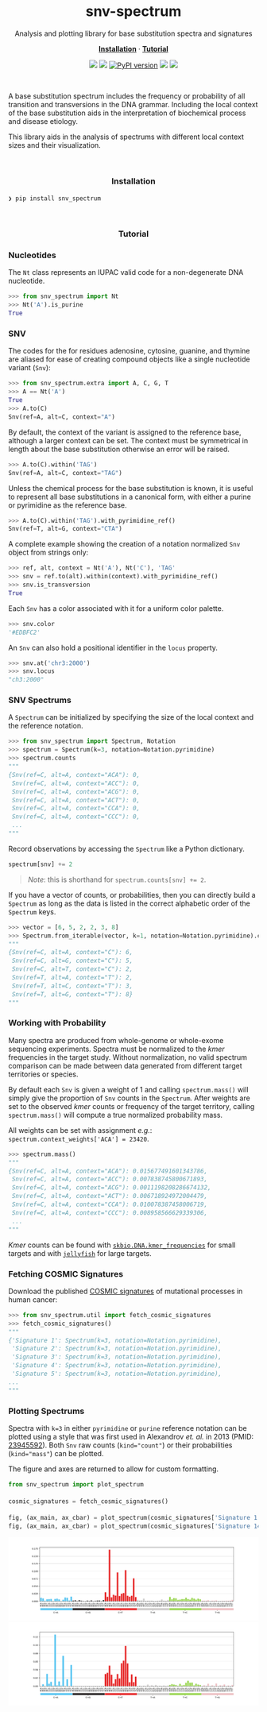 <h1 align="center">snv-spectrum</h2>

<p align="center">Analysis and plotting library for base substitution spectra and signatures</p>

<p align="center">
  <a href="#installation"><strong>Installation</strong></a>
  ·
  <a href="#tutorial"><strong>Tutorial</strong></a>
</p>

<p align="center">
  <a href="https://travis-ci.org/clintval/snv-spectrum"><img src="https://travis-ci.org/clintval/snv-spectrum.svg?branch=master"></img></a>
  <a href="https://codecov.io/gh/clintval/snv-spectrum"><img src="https://codecov.io/gh/clintval/snv-spectrum/branch/master/graph/badge.svg"></img></a>
  <a href="https://badge.fury.io/py/snv_spectrum"><img src="https://badge.fury.io/py/snv_spectrum.svg" alt="PyPI version"></img></a>
  <a href="https://codeclimate.com/github/clintval/snv-spectrum/maintainability"><img src="https://api.codeclimate.com/v1/badges/7f6ce7780716a92c40b8/maintainability"></img></a>
  <a href="https://github.com/clintval/snv-spectrum/blob/master/LICENSE"><img src="https://img.shields.io/pypi/l/snv-spectrum.svg"></img></a>
</p>

<br>

A base substitution spectrum includes the frequency or probability of all transition and transversions in the DNA grammar. Including the local context of the base substitution aids in the interpretation of biochemical process and disease etiology.

This library aids in the analysis of spectrums with different local context sizes and their visualization.

<br>

<h3 align="center">Installation</h3>

```
❯ pip install snv_spectrum
```

<br>

<h3 align="center">Tutorial</h3>

### Nucleotides

The `Nt` class represents an IUPAC valid code for a non-degenerate DNA nucleotide.

```python
>>> from snv_spectrum import Nt
>>> Nt('A').is_purine
True
```

### SNV

The codes for the for residues adenosine, cytosine, guanine, and thymine are aliased for ease of creating compound objects like a single nucleotide variant (`Snv`):

```python
>>> from snv_spectrum.extra import A, C, G, T
>>> A == Nt('A')
True
>>> A.to(C)
Snv(ref=A, alt=C, context="A")
```

By default, the context of the variant is assigned to the reference base, although a larger context can be set.
The context must be symmetrical in length about the base substitution otherwise an error will be raised.

```python
>>> A.to(C).within('TAG')
Snv(ref=A, alt=C, context="TAG")
```

Unless the chemical process for the base substitution is known, it is useful to represent all base substitutions in a canonical form, with either a purine or pyrimidine as the reference base.

```python
>>> A.to(C).within('TAG').with_pyrimidine_ref()
Snv(ref=T, alt=G, context="CTA")
```

A complete example showing the creation of a notation normalized `Snv` object from strings only:

```python
>>> ref, alt, context = Nt('A'), Nt('C'), 'TAG'
>>> snv = ref.to(alt).within(context).with_pyrimidine_ref()
>>> snv.is_transversion
True
```

Each `Snv` has a color associated with it for a uniform color palette.

```python
>>> snv.color
'#EDBFC2'
```

An `Snv` can also hold a positional identifier in the `locus` property.

```python
>>> snv.at('chr3:2000')
>>> snv.locus
"ch3:2000"
```

### SNV Spectrums

A `Spectrum` can be initialized by specifying the size of the local context and the reference notation.

```python
>>> from snv_spectrum import Spectrum, Notation
>>> spectrum = Spectrum(k=3, notation=Notation.pyrimidine)
>>> spectrum.counts
"""
{Snv(ref=C, alt=A, context="ACA"): 0,
 Snv(ref=C, alt=A, context="ACC"): 0,
 Snv(ref=C, alt=A, context="ACG"): 0,
 Snv(ref=C, alt=A, context="ACT"): 0,
 Snv(ref=C, alt=A, context="CCA"): 0,
 Snv(ref=C, alt=A, context="CCC"): 0,
 ...
"""
```

Record observations by accessing the `Spectrum` like a Python dictionary.

```python
spectrum[snv] += 2
```

> *Note*: this is shorthand for `spectrum.counts[snv] += 2`.

If you have a vector of counts, or probabilities, then you can directly build a `Spectrum` as long as the data is listed in the correct alphabetic order of the `Spectrum` keys.

```python
>>> vector = [6, 5, 2, 2, 3, 8]
>>> Spectrum.from_iterable(vector, k=1, notation=Notation.pyrimidine).counts
"""
{Snv(ref=C, alt=A, context="C"): 6,
 Snv(ref=C, alt=G, context="C"): 5,
 Snv(ref=C, alt=T, context="C"): 2,
 Snv(ref=T, alt=A, context="T"): 2,
 Snv(ref=T, alt=C, context="T"): 3,
 Snv(ref=T, alt=G, context="T"): 8}
"""
```

### Working with Probability

Many spectra are produced from whole-genome or whole-exome sequencing experiments. Spectra must be normalized to the _kmer_ frequencies in the target study. Without normalization, no valid spectrum comparison can be made between data generated from different target territories or species.

By default each `Snv` is given a weight of 1 and calling `spectrum.mass()` will simply give the proportion of `Snv` counts in the `Spectrum`. After weights are set to the observed _kmer_ counts or frequency of the target territory, calling `spectrum.mass()` will compute a true normalized probability mass.

All weights can be set with assignment _e.g._: `spectrum.context_weights['ACA'] = 23420`.

```python
>>> spectrum.mass()
"""
{Snv(ref=C, alt=A, context="ACA"): 0.015677491601343786,
 Snv(ref=C, alt=A, context="ACC"): 0.007838745800671893,
 Snv(ref=C, alt=A, context="ACG"): 0.0011198208286674132,
 Snv(ref=C, alt=A, context="ACT"): 0.006718924972004479,
 Snv(ref=C, alt=A, context="CCA"): 0.010078387458006719,
 Snv(ref=C, alt=A, context="CCC"): 0.008958566629339306,
 ...
"""
```

_Kmer_ counts can be found with [`skbio.DNA.kmer_frequencies`](http://scikit-bio.org/docs/latest/generated/skbio.sequence.DNA.kmer_frequencies.html) for small targets and with [`jellyfish`](http://www.genome.umd.edu/jellyfish.html) for large targets.

### Fetching COSMIC Signatures

Download the published [COSMIC signatures](http://cancer.sanger.ac.uk/cosmic/signatures) of mutational processes in human cancer:

```python
>>> from snv_spectrum.util import fetch_cosmic_signatures
>>> fetch_cosmic_signatures()
"""
{'Signature 1': Spectrum(k=3, notation=Notation.pyrimidine),
 'Signature 2': Spectrum(k=3, notation=Notation.pyrimidine),
 'Signature 3': Spectrum(k=3, notation=Notation.pyrimidine),
 'Signature 4': Spectrum(k=3, notation=Notation.pyrimidine),
 'Signature 5': Spectrum(k=3, notation=Notation.pyrimidine),
...
"""
```

### Plotting Spectrums

Spectra with `k=3` in either `pyrimidine` or `purine` reference notation can be plotted using a style that was first used in Alexandrov _et. al._  in 2013 (PMID: [23945592](https://www.ncbi.nlm.nih.gov/pubmed/23945592)). Both `Snv` raw counts (`kind="count"`) or their probabilities (`kind="mass"`) can be plotted.

The figure and axes are returned to allow for custom formatting.

```python
from snv_spectrum import plot_spectrum

cosmic_signatures = fetch_cosmic_signatures()

fig, (ax_main, ax_cbar) = plot_spectrum(cosmic_signatures['Signature 1'], kind='mass')
fig, (ax_main, ax_cbar) = plot_spectrum(cosmic_signatures['Signature 14'], kind='mass')
```

![Signature 1][signature-1]
![Signature 14][signature-14]

[signature-1]: docs/img/signature-1.png "Signature 1"
[signature-14]: docs/img/signature-14.png "Signature 14"
